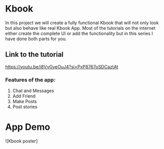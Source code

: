 # Kbook

In this project we will create a fully functional Kbook that will not only look but also behave like real Kbook App. Most of the tutorials on the internet either create the complete UI or add the functionality but in this series I have done both parts for you.

## Link to the tutorial
https://youtu.be/i8VvGyeOuJ4?si=PxP8767oSDCaztAt

### Features of the app:
1. Chat and Messages
2. Add Friend
3. Make Posts
4. Post stories

# App Demo
![Kbook poster]